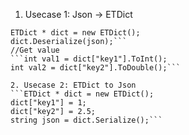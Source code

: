 1. Usecase 1: Json -> ETDict
```string json = "{\"key1\": 1, \"key2\": 2.5}";
ETDict * dict = new ETDict();
dict.Deserialize(json);```
//Get value
```int val1 = dict["key1"].ToInt();
int val2 = dict["key2"].ToDouble();```

2. Usecase 2: ETDict to Json
```ETDict * dict = new ETDict();
dict["key1"] = 1;
dict["key2"] = 2.5;
string json = dict.Serialize();```
